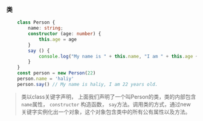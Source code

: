 ### 类
```typescript
    class Person {
        name: string;
        constructor (age: number) {
            this.age = age
        }
        say () {
            console.log("My name is " + this.name, "I am " + this.age + " years old.")
        }
    }
    const person = new Person(22)
    person.name = 'haliy'
    person.say() // My name is haliy, I am 22 years old.
```

> 类以class关键字声明， 上面我们声明了一个叫Person的类，类的内部包含`name`属性， `constructor` 构造函数， `say`方法。调用类的方式，通过new 关键字实例化出一个对象，这个对象包含类中的所有公有属性以及方法。